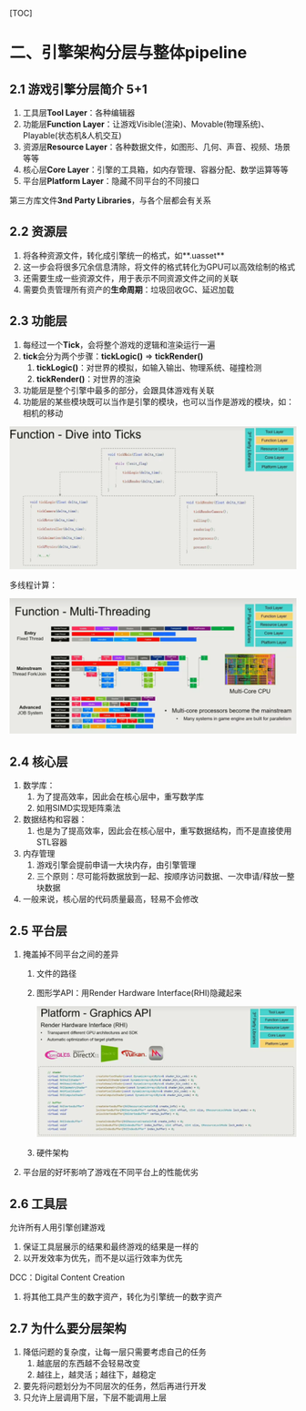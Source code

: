 [TOC]

# 二、引擎架构分层与整体pipeline

## 2.1	游戏引擎分层简介 5+1

1. 工具层**Tool Layer**：各种编辑器
2. 功能层**Function Layer**：让游戏Visible(渲染)、Movable(物理系统)、Playable(状态机&人机交互)
3. 资源层**Resource Layer**：各种数据文件，如图形、几何、声音、视频、场景等等
4. 核心层**Core Layer**：引擎的工具箱，如内存管理、容器分配、数学运算等等
5. 平台层**Platform Layer**：隐藏不同平台的不同接口

第三方库文件**3nd Party Libraries**，与各个层都会有关系

## 2.2	资源层

1. 将各种资源文件，转化成引擎统一的格式，如**.uasset**
2. 这一步会将很多冗余信息清除，将文件的格式转化为GPU可以高效绘制的格式
3. 还需要生成一些资源文件，用于表示不同资源文件之间的关联
4. 需要负责管理所有资产的**生命周期**：垃圾回收GC、延迟加载

## 2.3	功能层

1. 每经过一个**Tick**，会将整个游戏的逻辑和渲染运行一遍
2. **tick**会分为两个步骤：**tickLogic()** => **tickRender()**
   1. **tickLogic()**：对世界的模拟，如输入输出、物理系统、碰撞检测
   2. **tickRender()**：对世界的渲染
3. 功能层是整个引擎中最多的部分，会跟具体游戏有关联
4. 功能层的某些模块既可以当作是引擎的模块，也可以当作是游戏的模块，如：相机的移动

<img src="AssetMarkdown/image-20230425210150246.png" alt="image-20230425210150246" style="zoom:80%;" />

多线程计算：

<img src="AssetMarkdown/image-20230425210452719.png" alt="image-20230425210452719" style="zoom:80%;" />

## 2.4	核心层

1. 数学库：
   1. 为了提高效率，因此会在核心层中，重写数学库
   2. 如用SIMD实现矩阵乘法
2. 数据结构和容器：
   1. 也是为了提高效率，因此会在核心层中，重写数据结构，而不是直接使用STL容器
3. 内存管理
   1. 游戏引擎会提前申请一大块内存，由引擎管理
   2. 三个原则：尽可能将数据放到一起、按顺序访问数据、一次申请/释放一整块数据
4. 一般来说，核心层的代码质量最高，轻易不会修改

## 2.5	平台层

1. 掩盖掉不同平台之间的差异

   1. 文件的路径

   2. 图形学API：用Render Hardware Interface(RHI)隐藏起来

      <img src="AssetMarkdown/image-20230425211749281.png" alt="image-20230425211749281" style="zoom:80%;" />

   3. 硬件架构

2. 平台层的好坏影响了游戏在不同平台上的性能优劣

## 2.6	工具层

允许所有人用引擎创建游戏

1. 保证工具层展示的结果和最终游戏的结果是一样的
2. 以开发效率为优先，而不是以运行效率为优先

DCC：Digital Content Creation

1. 将其他工具产生的数字资产，转化为引擎统一的数字资产

## 2.7	为什么要分层架构

1. 降低问题的复杂度，让每一层只需要考虑自己的任务
   1. 越底层的东西越不会轻易改变
   2. 越往上，越灵活；越往下，越稳定
2. 要先将问题划分为不同层次的任务，然后再进行开发
3. 只允许上层调用下层，下层不能调用上层
